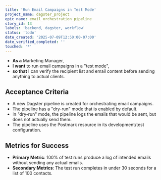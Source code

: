 ```yaml
---
title: 'Run Email Campaigns in Test Mode'
project_name: dagster_project
epic_name: email_orchestration_pipeline
story_id: 13
labels: 'backend, dagster, workflow'
status: 'todo'
date_created: '2025-07-09T12:50:00-07:00'
date_verified_completed: ''
touched: '*'
---
```


- **As a** Marketing Manager,
- **I want** to run email campaigns in a "test mode",
- **so that** I can verify the recipient list and email content before sending anything to actual clients.

## Acceptance Criteria

- A new Dagster pipeline is created for orchestrating email campaigns.
- The pipeline has a "dry-run" mode that is enabled by default.
- In "dry-run" mode, the pipeline logs the emails that would be sent, but does not actually send them.
- The pipeline uses the Postmark resource in its development/test configuration.

## Metrics for Success

- **Primary Metric**: 100% of test runs produce a log of intended emails without sending any actual emails.
- **Secondary Metrics**: The test run completes in under 30 seconds for a list of 100 contacts.
